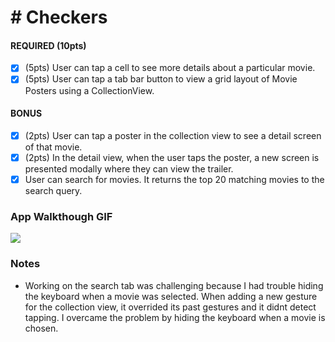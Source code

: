 # # Checkers
 
#### REQUIRED (10pts)
- [x] (5pts) User can tap a cell to see more details about a particular movie.
- [x] (5pts) User can tap a tab bar button to view a grid layout of Movie Posters using a CollectionView.

#### BONUS
- [x] (2pts) User can tap a poster in the collection view to see a detail screen of that movie.
- [x] (2pts) In the detail view, when the user taps the poster, a new screen is presented modally where they can view the trailer.
- [x] User can search for movies. It returns the top 20 matching movies to the search query.

### App Walkthough GIF
<img src="http://g.recordit.co/8s9PTqHZyz.gif" ><br>

### Notes
- Working on the search tab was challenging because I had trouble hiding the keyboard when a movie was selected. When adding a new gesture for the collection view, it overrided its past gestures and it didnt detect tapping. I overcame the problem by hiding the keyboard when a movie is chosen.

